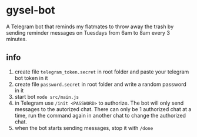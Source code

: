 # gysel-bot
A Telegram bot that reminds my flatmates to throw away the trash by sending reminder messages on Tuesdays from 6am to 8am every 3 minutes.

## info
1. create file `telegram_token.secret` in root folder and paste your telegram bot token in it
2. create file `password.secret` in root folder and write a random password in it
3. start bot `node src/main.js`
4. in Telegram use `/init <PASSWORD>` to authorize. The bot will only send messages to the autorized chat. There can only be 1 authorized chat at a time, run the command again in another chat to change the authorized chat.
5. when the bot starts sending messages, stop it with `/done`

